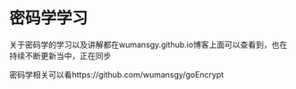 # 密码学学习
关于密码学的学习以及讲解都在wumansgy.github.io博客上面可以查看到，也在持续不断更新当中，正在同步

密码学相关可以看https://github.com/wumansgy/goEncrypt